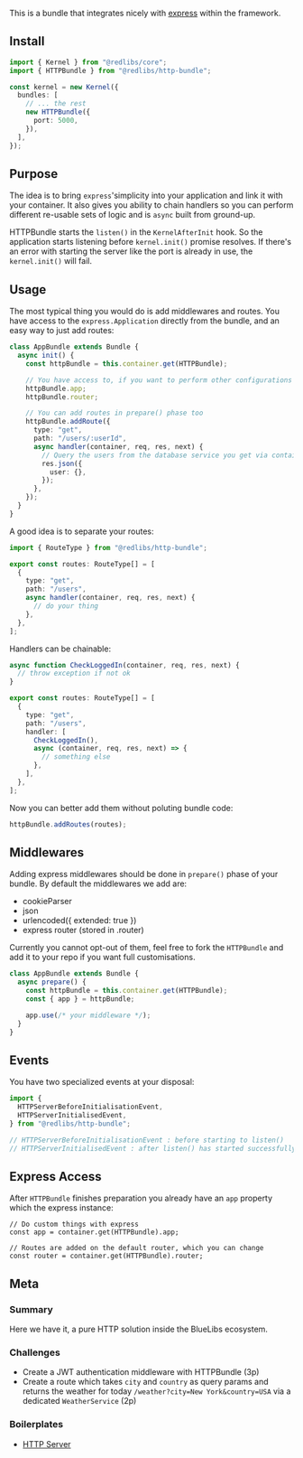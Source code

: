 This is a bundle that integrates nicely with [express](http://expressjs.com/en/api.html#express) within the framework.

## Install

```ts
import { Kernel } from "@redlibs/core";
import { HTTPBundle } from "@redlibs/http-bundle";

const kernel = new Kernel({
  bundles: [
    // ... the rest
    new HTTPBundle({
      port: 5000,
    }),
  ],
});
```

## Purpose

The idea is to bring `express`'simplicity into your application and link it with your container. It also gives you ability to chain handlers so you can perform different re-usable sets of logic and is `async` built from ground-up.

HTTPBundle starts the `listen()` in the `KernelAfterInit` hook. So the application starts listening before `kernel.init()` promise resolves. If there's an error with starting the server like the port is already in use, the `kernel.init()` will fail.

## Usage

The most typical thing you would do is add middlewares and routes. You have access to the `express.Application` directly from the bundle, and an easy way to just add routes:

```ts
class AppBundle extends Bundle {
  async init() {
    const httpBundle = this.container.get(HTTPBundle);

    // You have access to, if you want to perform other configurations to it
    httpBundle.app;
    httpBundle.router;

    // You can add routes in prepare() phase too
    httpBundle.addRoute({
      type: "get",
      path: "/users/:userId",
      async handler(container, req, res, next) {
        // Query the users from the database service you get via container
        res.json({
          user: {},
        });
      },
    });
  }
}
```

A good idea is to separate your routes:

```ts title="routes.ts"
import { RouteType } from "@redlibs/http-bundle";

export const routes: RouteType[] = [
  {
    type: "get",
    path: "/users",
    async handler(container, req, res, next) {
      // do your thing
    },
  },
];
```

Handlers can be chainable:

```ts
async function CheckLoggedIn(container, req, res, next) {
  // throw exception if not ok
}

export const routes: RouteType[] = [
  {
    type: "get",
    path: "/users",
    handler: [
      CheckLoggedIn(),
      async (container, req, res, next) => {
        // something else
      },
    ],
  },
];
```

Now you can better add them without poluting bundle code:

```ts
httpBundle.addRoutes(routes);
```

## Middlewares

Adding express middlewares should be done in `prepare()` phase of your bundle. By default the middlewares we add are:

- cookieParser
- json
- urlencoded({ extended: true })
- express router (stored in .router)

Currently you cannot opt-out of them, feel free to fork the `HTTPBundle` and add it to your repo if you want full customisations.

```ts
class AppBundle extends Bundle {
  async prepare() {
    const httpBundle = this.container.get(HTTPBundle);
    const { app } = httpBundle;

    app.use(/* your middleware */);
  }
}
```

## Events

You have two specialized events at your disposal:

```ts
import {
  HTTPServerBeforeInitialisationEvent,
  HTTPServerInitialisedEvent,
} from "@redlibs/http-bundle";

// HTTPServerBeforeInitialisationEvent : before starting to listen()
// HTTPServerInitialisedEvent : after listen() has started successfully
```

## Express Access

After `HTTPBundle` finishes preparation you already have an `app` property which the express instance:

```tsx
// Do custom things with express
const app = container.get(HTTPBundle).app;

// Routes are added on the default router, which you can change
const router = container.get(HTTPBundle).router;
```

## Meta

### Summary

Here we have it, a pure HTTP solution inside the BlueLibs ecosystem.

### Challenges

- Create a JWT authentication middleware with HTTPBundle (3p)
- Create a route which takes `city` and `country` as query params and returns the weather for today `/weather?city=New York&country=USA` via a dedicated `WeatherService` (2p)

### Boilerplates

- [HTTP Server](https://stackblitz.com/edit/node-nbieti?file=src%2Fhttp%2FAppBundle.ts)
